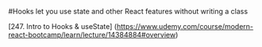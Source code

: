#Hooks let you use state and other React features without writing a class

[247. Intro to Hooks & useState] (https://www.udemy.com/course/modern-react-bootcamp/learn/lecture/14384884#overview)